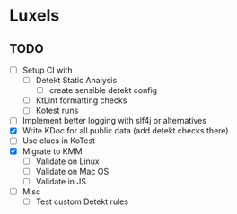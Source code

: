 # Luxels

## TODO 

- [ ] Setup CI with 
  - [ ] Detekt Static Analysis
    - [ ] create sensible detekt config
  - [ ] KtLint formatting checks
  - [ ] Kotest runs
- [ ] Implement better logging with slf4j or alternatives
- [x] Write KDoc for all public data (add detekt checks there)
- [ ] Use clues in KoTest
- [x] Migrate to KMM
  - [ ] Validate on Linux
  - [ ] Validate on Mac OS
  - [ ] Validate in JS
- [ ] Misc
  - [ ] Test custom Detekt rules
